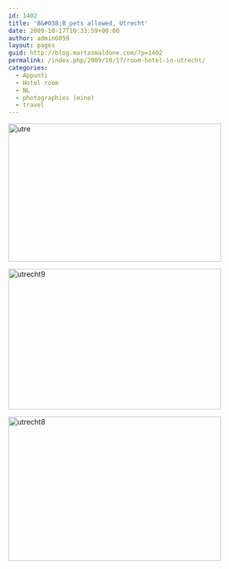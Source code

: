 ```yaml
---
id: 1402
title: 'B&#038;B_pets allowed, Utrecht'
date: 2009-10-17T10:33:59+00:00
author: admin6059
layout: pages
guid: http://blog.martasmaldone.com/?p=1402
permalink: /index.php/2009/10/17/room-hotel-in-utrecht/
categories:
  - Appunti
  - Hotel room
  - NL
  - photographies (mine)
  - travel
---
```

[<img class="aligncenter wp-image-1404 size-full" title="utre" src="http://blog.martasmaldone.eu/wp-content/uploads/2009/10/utre.jpg" alt="utre" width="425" height="276" srcset="http://blog.martasmaldone.eu/wp-content/uploads/2009/10/utre.jpg 425w, http://blog.martasmaldone.eu/wp-content/uploads/2009/10/utre-300x195.jpg 300w" sizes="(max-width: 425px) 100vw, 425px" />](http://blog.martasmaldone.eu/wp-content/uploads/2009/10/utre.jpg)

[<img class="aligncenter wp-image-2903" src="http://blog.martasmaldone.eu/wp-content/uploads/2009/10/utrecht9.jpg" alt="utrecht9" width="425" height="281" />](http://blog.martasmaldone.eu/wp-content/uploads/2009/10/utrecht9-e1474231894760.jpg)

[<img class="aligncenter wp-image-2902" src="http://blog.martasmaldone.eu/wp-content/uploads/2009/10/utrecht8.jpg" alt="utrecht8" width="425" height="288" srcset="http://blog.martasmaldone.eu/wp-content/uploads/2009/10/utrecht8.jpg 840w, http://blog.martasmaldone.eu/wp-content/uploads/2009/10/utrecht8-300x204.jpg 300w, http://blog.martasmaldone.eu/wp-content/uploads/2009/10/utrecht8-768x521.jpg 768w" sizes="(max-width: 425px) 100vw, 425px" />](http://blog.martasmaldone.eu/wp-content/uploads/2009/10/utrecht8.jpg)